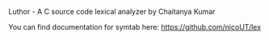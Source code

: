 Luthor - A C source code lexical analyzer
by Chaitanya Kumar

You can find documentation for symtab here: https://github.com/nicoUT/lex
